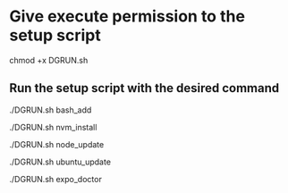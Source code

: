 # Give execute permission to the setup script

chmod +x DGRUN.sh

## Run the setup script with the desired command

./DGRUN.sh bash_add

./DGRUN.sh nvm_install

./DGRUN.sh node_update

./DGRUN.sh ubuntu_update

./DGRUN.sh expo_doctor
